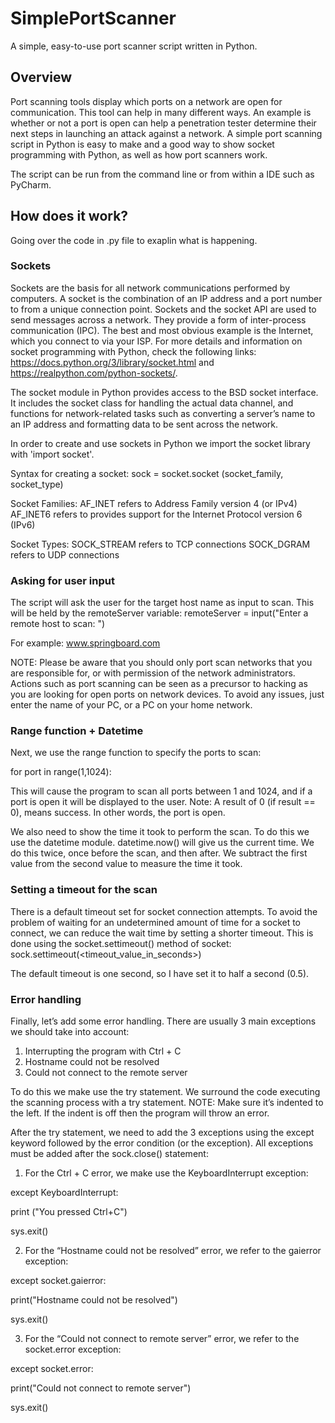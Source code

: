 # SimplePortScanner
A simple, easy-to-use port scanner script written in Python.

## Overview
Port scanning tools display which ports on a network are open for communication. This tool can help in many different ways. An example is whether or not a port is open can help a penetration tester determine their next steps in launching an attack against a network. 
A simple port scanning script in Python is easy to make and a good way to show socket programming with Python, as well as how port scanners work.

The script can be run from the command line or from within a IDE such as PyCharm.

## How does it work?
Going over the code in .py file to exaplin what is happening.

### Sockets
Sockets are the basis for all network communications performed by computers. A socket is the combination of an IP address and a port number to from a unique connection point. Sockets and the socket API are used to send messages across a network. 
They provide a form of inter-process communication (IPC). The best and most obvious example is the Internet, which you connect to via your ISP. 
For more details and information on socket programming with Python, check the following links: https://docs.python.org/3/library/socket.html and https://realpython.com/python-sockets/.

The socket module in Python provides access to the BSD socket interface. 
It includes the socket class for handling the actual data channel, and functions for network-related tasks such as converting a server’s name to an IP address and formatting data to be sent across the network. 

In order to create and use sockets in Python we import the socket library with 'import socket'.

Syntax for creating a socket:
sock = socket.socket (socket_family, socket_type)

Socket Families:
AF_INET refers to Address Family version 4 (or IPv4)
AF_INET6 refers to provides support for the Internet Protocol
version 6 (IPv6)

Socket Types:
SOCK_STREAM refers to TCP connections
SOCK_DGRAM refers to UDP connections

### Asking for user input
The script will ask the user for the target host name as input to scan. This will be held by the remoteServer variable:
remoteServer = input("Enter a remote host to scan: ")

For example: www.springboard.com

NOTE: Please be aware that you should only port scan networks that you are responsible for, or with permission of the network administrators. Actions such as port scanning can be seen as a precursor to hacking as you are looking for open ports on network devices. 
To avoid any issues, just enter the name of your PC, or a PC on your home network. 

### Range function + Datetime
Next, we use the range function to specify the ports to scan: 

for port in range(1,1024):

This will cause the program to scan all ports between 1 and 1024, and if a port is open it will be displayed to the user. 
Note: A result of 0 (if result == 0), means success. In other words, the port is open.

We also need to show the time it took to perform the scan. To do this we use the datetime module. datetime.now() will give us the current time. We do this twice, once before the scan, and then after. We subtract the first value from the second value to measure the time it took.

### Setting a timeout for the scan
There is a default timeout set for socket connection attempts. 
To avoid the problem of waiting for an undetermined amount of time for a socket to connect, we can reduce the wait time by setting a shorter timeout. This is done using the socket.settimeout() method of socket:
sock.settimeout(<timeout_value_in_seconds>)
 
The default timeout is one second, so I have set it to half a second (0.5).

### Error handling
Finally, let’s add some error handling. 
There are usually 3 main exceptions we should take into account:
1. Interrupting the program with Ctrl + C
2. Hostname could not be resolved
3. Could not connect to the remote server

To do this we make use the try statement. We surround the code executing the scanning process with a try statement. 
NOTE: Make sure it’s indented to the left. If the indent is off then the program will throw an error.

After the try statement, we need to add the 3 exceptions using the except keyword followed by the error condition (or the exception). All exceptions must be added after the sock.close() statement:

1. For the Ctrl + C error, we make use the KeyboardInterrupt exception:

except KeyboardInterrupt:

print ("You pressed Ctrl+C")

sys.exit()

2. For the “Hostname could not be resolved” error, we refer to the gaierror exception:

except socket.gaierror:

print("Hostname could not be resolved")

sys.exit()

3. For the “Could not connect to remote server” error, we refer to the socket.error exception: 

except socket.error:

print("Could not connect to remote server")

sys.exit()
